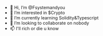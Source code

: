 - 👋 Hi, I’m @Fsystemandyou
- 👀 I’m interested in $Crypto
- 🌱 I’m currently learning Solidity&Typescript
- 💞️ I’m looking to collaborate on nobody
- 📫 I'll rich or die u know

<!---
Fsystemandyou/Fsystemandyou is a ✨ special ✨ repository because its `README.md` (this file) appears on your GitHub profile.
You can click the Preview link to take a look at your changes.
--->
